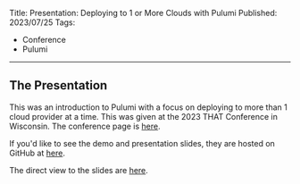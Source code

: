 Title: Presentation: Deploying to 1 or More Clouds with Pulumi
Published: 2023/07/25
Tags: 
- Conference
- Pulumi
---

## The Presentation
This was an introduction to Pulumi with a focus on deploying to more than 1 cloud provider at a time. This was given at the 2023 THAT Conference in Wisconsin. The conference page is <a target="_blank" href="https://that.us/activities/e08J2wOT0aIUjpcXmTXr">here</a>.

If you'd like to see the demo and presentation slides, they are hosted on GitHub at <a target="_blank" href="https://github.com/ProgrammerAl/Presentations-2023/tree/main/2023-07%20THAT%20Conference%20-%20Deploying%20to%201%20or%20More%20Clouds%20with%20Pulumi">here</a>.

The direct view to the slides are <a target="_blank" href="https://raw.githubusercontent.com/ProgrammerAl/Presentations-2023/main/2023-07%20THAT%20Conference%20-%20Deploying%20to%201%20or%20More%20Clouds%20with%20Pulumi/presentation.html">here</a>.

